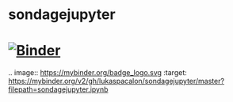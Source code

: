 # sondagejupyter

# [![Binder](https://mybinder.org/badge_logo.svg)](https://mybinder.org/v2/gh/lukaspacalon/sondagejupyter/master?filepath=sondagejupyter.ipynb)

.. image:: https://mybinder.org/badge_logo.svg
 :target: https://mybinder.org/v2/gh/lukaspacalon/sondagejupyter/master?filepath=sondagejupyter.ipynb
